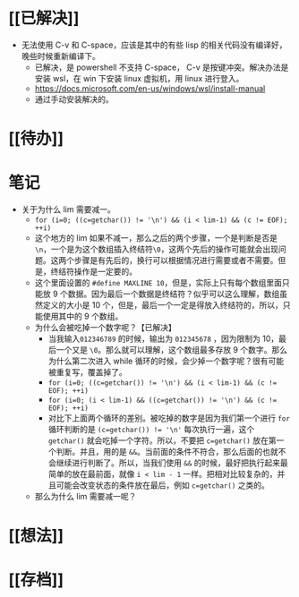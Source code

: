 # [[已解决]]
- 无法使用 C-v 和 C-space，应该是其中的有些 lisp 的相关代码没有编译好，晚些时候重新编译下。
	- 已解决，是 powershell 不支持 C-space， C-v 是按键冲突。解决办法是安装 wsl，在 win 下安装 linux 虚拟机，用 linux 进行登入。
	- https://docs.microsoft.com/en-us/windows/wsl/install-manual
	- 通过手动安装解决的。

# [[待办]]

# 笔记
- 关于为什么 lim 需要减一。
	- `for (i=0; ((c=getchar()) != '\n') && (i < lim-1) && (c != EOF); ++i)` 
	- 这个地方的 lim 如果不减一，那么之后的两个步骤，一个是判断是否是`\n`，一个是为这个数组插入终结符`\0`，这两个先后的操作可能就会出现问题。这两个步骤是有先后的，换行可以根据情况进行需要或者不需要。但是，终结符操作是一定要的。
	- 这个里面设置的 `#define MAXLINE 10`，但是，实际上只有每个数组里面只能放 9 个数据。因为最后一个数据是终结符？似乎可以这么理解，数组虽然定义的大小是 10 个，但是，最后一个一定是得放入终结符的，所以，只能使用其中的 9 个数组。
	- 为什么会被吃掉一个数字呢？【已解决】
		- 当我输入`012346789` 的时候，输出为 `012345678` ，因为限制为 10，最后一个又是 `\0`。那么就可以理解，这个数组最多存放 9 个数字。那么为什么第二次进入 while 循环的时候，会少掉一个数字呢？很有可能被重复写，覆盖掉了。
		- `for (i=0; ((c=getchar()) != '\n') && (i < lim-1) && (c != EOF); ++i)` 
		- `for (i=0; (i < lim-1) && ((c=getchar()) != '\n') && (c != EOF); ++i)` 
		- 对比下上面两个循环的差别。被吃掉的数字是因为我们第一个进行 `for` 循环判断的是 `(c=getchar()) != '\n'` 每次执行一遍，这个 `getchar()` 就会吃掉一个字符。所以，不要把 `c=getchar()` 放在第一个判断。并且，用的是 `&&`。当前面的条件不符合，那么后面的也就不会继续进行判断了。所以，当我们使用 `&&` 的时候，最好把执行起来最简单的放在最前面，就像 `i < lim - 1` 一样。把相对比较复杂的，并且可能会改变状态的条件放在最后，例如 `c=getchar()` 之类的。
	- 那么为什么 lim 需要减一呢？
# [[想法]]

# [[存档]]